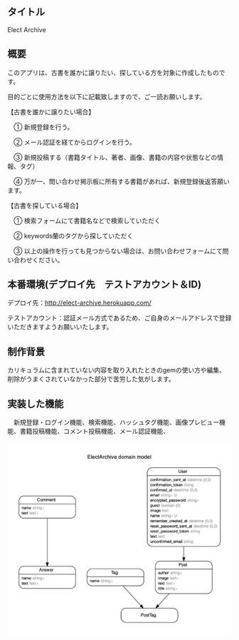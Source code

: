 
## タイトル

Elect Archive

## 概要

このアプリは、古書を誰かに譲りたい、探している方を対象に作成したものです。

目的ごとに使用方法を以下に記載致しますので、ご一読お願いします。

【古書を誰かに譲りたい場合】

　① 新規登録を行う。

　② メール認証を経てからログインを行う。

　③ 新規投稿する（書籍タイトル、著者、画像、書籍の内容や状態などの情報、タグ）

　④ 万が一、問い合わせ掲示板に所有する書籍があれば、新規登録後返答願います。
 
【古書を探している場合】

　① 検索フォームにて書籍名などで検索していただく

　② keywords蘭のタグから探していただく
 
　③ 以上の操作を行っても見つからない場合は、お問い合わせフォームにて問い合わせください。
 
 ## 本番環境(デプロイ先　テストアカウント＆ID)
 
 デプロイ先：http://elect-archive.herokuapp.com/
 
 テストアカウント：認証メール方式であるため、ご自身のメールアドレスで登録いただきますようお願いいたします。
 
 ## 制作背景
 
 カリキュラムに含まれていない内容を取り入れたときのgemの使い方や編集、削除がうまくされていなかった部分で苦労した気がします。
 
## 実装した機能

　新規登録・ログイン機能、検索機能、ハッシュタグ機能、画像プレビュー機能、書籍投稿機能、コメント投稿機能、メール認証機能、
 

![ER図](https://github.com/watcher041/Elect_Archive/blob/master/erd.jpg)
